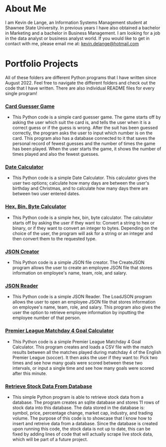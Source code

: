 # About Me
I am Kevin de Lange, an Information Systems Management student at Shawnee State University. In previous years I have also obtained a bachelor in Marketing and a bachelor in Business Management. I am looking for a job in the data analyst or business analyst world. If you would like to get in contact with me, please email me at: kevin.delange@hotmail.com

# Portfolio Projects

All of these folders are different Python programs that I have written since August 2022. 
Feel free to navigate the different folders and check out the code that I have written. There are also individual README files for every single program!
### <ins> Card Guesser Game </ins>
- This Python code is a simple card guesser game. The game starts off by asking the user which suit the card is, and tells the user when it is a correct guess or if the guess is wrong. After the suit has been guessed correctly, the program asks the user to input which number is on the card. This program also has a database connected to it that saves the personal record of fewest guesses and the number of times the game has been played. When the user starts the game, it shows the number of times played and also the fewest guesses.
### <ins> Date Calculator </ins>
- This Python code is a simple Date Calculator. This calculator gives the user two options; calculate how many days are between the user's birthday and Christmas, and to calculate how many days there are between two user entered dates.
### <ins> Hex, Bin, Byte Calculator </ins>
- This Python code is a simple hex, bin, byte calculator. The calculator starts off by asking the user if they want to: Convert a string to hex or binary, or if they want to convert an integer to bytes. Depending on the choice of the user, the program will ask for a string or an integer and then convert them to the requested type.
### <ins> JSON Creator </ins>
- This Python code is a simple JSON file creator. The CreateJSON program allows the user to create an employee JSON file that stores information on employee's name, team, role, and salary.
### <ins> JSON Reader </ins>
- This Python code is a simple JSON Reader. The LoadJSON program allows the user to open an employee JSON file that stores information on employee's name, team, role, and salary. This program also gives the user the option to retrieve employee information by inputting the employee number of that person.
### <ins> Premier League Matchday 4 Goal Calculator </ins>
- This Python code is a simple Premier League Matchday 4 Goal Calculator. This program creates and loads a CSV file with the match results between all the matches played during matchday 4 of the English Premier League (soccer). It then asks the user if they want to: Pick two times and see how many goals were scored between these two intervals, or input a single time and see how many goals were scored after this minute.
### <ins> Retrieve Stock Data From Database </ins>
- This simple Python program is able to retrieve stock data from a database. The program creates an sqlite database and stores 11 rows of stock data into this database. The data stored in the database is: symbol, price, percentage change, market cap, industry, and trading volume. The purpose of this code is to showcase that I know how to insert and retreive data from a database. Since the database is created upon running this code, the stock data is not up to date, this can be fixed by adding lines of code that will actually scrape live stock data, which will be part of a future project.
